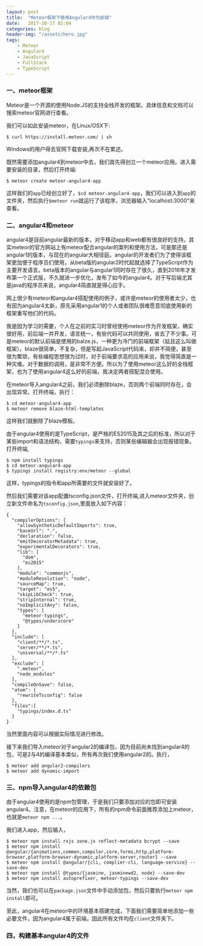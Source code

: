 ```yaml
---
layout: post
title:  "Meteor框架下使用Angular4作为前端"
date:   2017-10-17 02:04
categories: blog
header-img: "/assets/hero.jpg"
tags:
    - Meteor
    - Angular4
    - JavaScript
    - FullStack
    - TypeScript
---
```

### 一、meteor框架

Meteor是一个开源的使用Node.JS的支持全栈开发的框架。具体信息和文档可以搜索meteor官网进行查看。

我们可以如此安装meteor，在Linux/OSX下:
```
$ curl https://install.meteor.com/ | sh
```
Windows的用户得去官网下载安装,再次不在累述。

既然需要添加angular4到meteor中去，我们首先得创立一个meteor应用。进入需要安装的目录，然后打开终端:
```
$ meteor create meteor-angular4-app
```
这样我们的```app```已经创立好了，```$cd meteor-angular4-app```，我们可以进入到```app```的文件夹，然后执行```$meteor run```就运行了该程序，浏览器输入"localhost:3000"来查看。

### 二、angular4和meteor

angular4是目前angular最新的版本，对于移动app和web都有很良好的支持。其实meteor的官方网站上有meteor配合angular的案列和使用方法，可是那还是angular1的版本，与现在的angular大相径庭。angular的开发者们为了使得该框架更加便于程序员们使用，从beta版的angular2时代起就选择了TypeScript作为主要开发语言。beta版本的angular与angular1同时存在了很久，直到2016年才发布第一个正式版，不久就进一步优化，发布了如今的angular4。对于写后端尤其是java的程序员来说，angular4简直就是得心应手。

网上很少有meteor和angular4搭配使用的例子，或许是meteor的使用者太少，也有因为angular4太新，原先采用angular1的个人或者团队很难愿意彻底使用新的框架重写他们的代码。

我是因为学习的需要，个人在之前的实习时曾经使用meteor作为开发框架，确实很好用，前后端一并开发，语言统一，有些代码可以共同使用，省去了不少事。可是meteor的默认前端是使用的balze.js，一种更为冷门的前端框架（姑且这么叫做框架）。blaze很简单，不复杂，但是写起JavaScript代码来，却并不简便，甚至很为繁琐，有些编程思想很为过时，对于前端要求高的应用来说，我觉得简直是一种灾难。对于数据的调用，是非常不方便。所以为了使用meteor这么好的全栈框架，也为了使用angular4这么好的前端，我决定两者搭配混合使用。

在meteor导入angular4之前，我们必须删除blaze，否则两个前端同时存在，会出现异常。打开终端，执行：
```
$ cd meteor-angular4-app
$ meteor remove blaze-html-templates
```
这样我们就删除了blaze模板。

由于angular4使用的是TypeScript，是严格的ES2015及其之后的标准，所以对于某些import和语法结构，需要```typings```来支持，否则某些编辑器会出现报错现象。打开终端,
```
$ npm install typings
$ cd meteor-angular4-app
$ typings install registry:env/meteor --global
```
这样，typings的指令和app所需要的文件就安装好了。

然后我们需要对该app配置tsconfig.json文件，打开终端,进入meteor文件夹，创立新文件命名为```tsconfig.json```,里面放入如下内容：
```
{
  "compilerOptions": {
    "allowSyntheticDefaultImports": true,
    "baseUrl": ".",
    "declaration": false,
    "emitDecoratorMetadata": true,
    "experimentalDecorators": true,
    "lib": [
      "dom",
      "es2015"
    ],
    "module": "commonjs",
    "moduleResolution": "node",
    "sourceMap": true,
    "target": "es5",
    "skipLibCheck": true,
    "stripInternal": true,
    "noImplicitAny": false,
    "types": [
      "meteor-typings",
      "@types/underscore"
    ]
  },
  "include": [
    "client/**/*.ts",
    "server/**/*.ts",
    "universal/**/*.ts"
  ],
  "exclude": [
    ".meteor",
    "node_modules"
  ],
  "compileOnSave": false,
  "atom": {
    "rewriteTsconfig": false
  },
  "files":[
    "typings/index.d.ts"
  ]
}
```
当然里面内容可以根据实际情况进行修改。

接下来我们导入meteor对于angular2的编译包，因为目前尚未找到angular4的包，可是2与4的编译基本类似，所有再次我们使用angular2的。执行，
```
$ meteor add angular2-compilers
$ meteor add dynamic-import
```

### 三、npm导入angular4的依赖包
由于angular4使用的是npm包管理，于是我们只要添加对应的包即可安装angular4。注意，在meteor的应用下，所有的npm命令前面推荐添加上meteor，也就是```meteor npm ...```。

我们进入app，然后输入，
```
$ meteor npm install rxjs zone.js reflect-metadata bcrypt --save
$ meteor npm install @angular/{animations,common,compiler,core,forms,http,platform-browser,platform-browser-dynamic,platform-server,router} --save
$ meteor npm install @angular/{cli, complier-cli, language-service} --save-dev
$ meteor npm install @types/{jasmine, jasminewd2, node} --save-dev
$ meteor npm install autoprefixer, meteor-typings --save-dev
```
当然，我们也可以在```package.json```文件中手动添加包，然后只要执行```meteor npm install```即可。

至此，angular4在meteor中的环境基本搭建完成，下面我们需要简单地添加一些必要文件，因为angular4属于前端，因此所有文件均在```client```文件夹下。

### 四，构建基本angular4的文件
